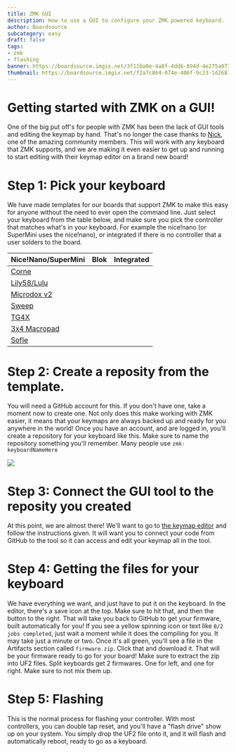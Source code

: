 ```yaml
---
title: ZMK GUI
description: How to use a GUI to configure your ZMK powered keyboard.
author: Boardsource
subcategory: easy
draft: false
tags: 
- zmk
- flashing
banner: https://boardsource.imgix.net/3f11ba0e-4a8f-4dd6-894d-4e275a073c4c.jpg
thumbnail: https://boardsource.imgix.net/f2a7c864-074e-406f-9c23-1d26813114e4.jpg?auto=format&ixlib=react-9.2.0&q=80&w=200&dpr=1
---
```


# Getting started with ZMK on a GUI!

One of the big put off's for people with ZMK has been the lack of GUI tools and
editing the keymap by hand. That's no longer the case thanks to
[Nick](https://github.com/nickcoutsos), one of the amazing community members.
This will work with any keyboard that ZMK supports, and we are making it even
easier to get up and running to start editing with their keymap editor on a
brand new board!

# Step 1: Pick your keyboard

We have made templates for our boards that support ZMK to make this easy for
anyone without the need to ever open the command line. Just select your keyboard
from the table below, and make sure you pick the controller that matches what's
in your keyboard. For example the nice!nano (or SuperMini uses the nice!nano),
or integrated if there is no controller that a user solders to the board.

| Nice!Nano/SuperMini                                                       | Blok | Integrated |
|---------------------------------------------------------------------------|------|------------|
| [Corne](https://github.com/boardsource/zmk-config_corne_nnv2)             |      |            |
| [Lily58/Lulu](https://github.com/boardsource/zmk-config_lily58_nnv2)      |      |            |
| [Microdox v2](https://github.com/boardsource/zmk-config_microdoxv2_nnv2)  |      |            |
| [Sweep](https://github.com/boardsource/zmk-config_sweep_nnv2)             |      |            |
| [TG4X](https://github.com/boardsource/zmk-config_tg4x_nnv2)               |      |            |
| [3x4 Macropad](https://github.com/boardsource/zmk-config_3x4_nnv2)        |      |            |
| [Sofle](https://github.com/boardsource/zmk-config_sofle_nnv2)             |      |            |

# Step 2: Create a reposity from the template.

You will need a GitHub account for this. If you don't have one, take a moment
now to create one. Not only does this make working with ZMK easier, it means
that your keymaps are always backed up and ready for you anywhere in the world!
Once you have an account, and are logged in, you'll create a repository for your
keyboard like this. Make sure to name the repository something you'll remember.
Many people use `zmk-keyboardNameHere`

![](https://images.boardsource.xyz/template%20how%20to.png)

# Step 3: Connect the GUI tool to the reposity you created

At this point, we are almost there! We'll want to go to [the keymap
editor](https://nickcoutsos.github.io/keymap-editor/) and follow the
instructions given. It will want you to connect your code from GitHub to the
tool so it can access and edit your keymap all in the tool.

# Step 4: Getting the files for your keyboard

We have everything we want, and just have to put it on the keyboard. 
In the editor, there's a save icon at the top. Make sure to hit that, and then
the button to the right. That will take you back to GitHub to get your firmware,
built automatically for you! If you see a yellow spinning icon or text like `0/2
jobs completed`, just wait a moment while it does the compiling for you. It may
take just a minute or two. Once it's all green, you'll see a file in the
Artifacts section called `firmware.zip`. Click that and download it. That will
be your firmware ready to go for your board! Make sure to extract the zip into
UF2 files. Split keyboards get 2 firmwares. One for left, and one for right.
Make sure to not mix them up.

# Step 5: Flashing

This is the normal process for flashing your controller. With most controllers,
you can double tap reset, and you'll have a "flash drive" show up on your
system. You simply drop the UF2 file onto it, and it will flash and
automatically reboot, ready to go as a keyboard.
